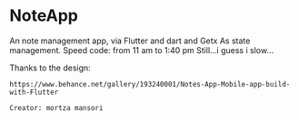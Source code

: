 # NoteApp
An note management app, via Flutter and dart and Getx As state management.
Speed code: from 11 am to 1:40 pm
Still...i guess i slow...

Thanks to the design:
```
https://www.behance.net/gallery/193240001/Notes-App-Mobile-app-build-with-Flutter

Creator: mortza mansori
```
